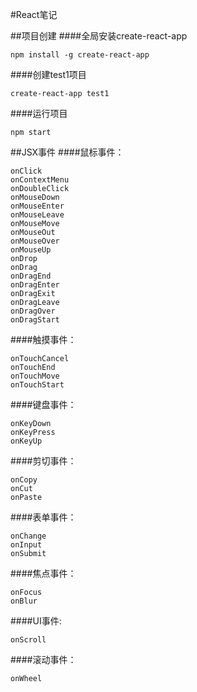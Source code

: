 #React笔记

##项目创建
####全局安装create-react-app

    npm install -g create-react-app

####创建test1项目

    create-react-app test1

####运行项目

    npm start


##JSX事件
####鼠标事件：

    onClick 
    onContextMenu 
    onDoubleClick 
    onMouseDown 
    onMouseEnter 
    onMouseLeave 
    onMouseMove 
    onMouseOut 
    onMouseOver 
    onMouseUp 
    onDrop 
    onDrag 
    onDragEnd 
    onDragEnter 
    onDragExit 
    onDragLeave 
    onDragOver 
    onDragStart 

####触摸事件：

    onTouchCancel 
    onTouchEnd 
    onTouchMove 
    onTouchStart 

####键盘事件： 

    onKeyDown 
    onKeyPress 
    onKeyUp 

####剪切事件： 

    onCopy 
    onCut 
    onPaste 

####表单事件： 

    onChange 
    onInput 
    onSubmit 

####焦点事件： 

    onFocus 
    onBlur 

####UI事件: 

    onScroll 

####滚动事件： 

    onWheel